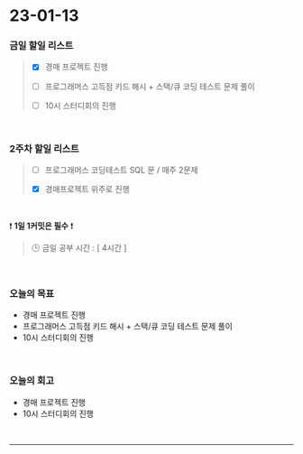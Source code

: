 # 23-01-13
### 금일 할일 리스트
> - [x]  경매 프로젝트 진행
>
> - [ ]  프로그래머스 고득점 키드 해시 + 스택/큐 코딩 테스트 문제 풀이
>
> - [ ]  10시 스터디회의 진행

<br/>

### 2주차 할일 리스트  

> - [ ]  프로그래머스 코딩테스트 SQL 문 / 매주 2문제  
>
> - [x]  경매프로젝트 위주로 진행

<br/>

❗ **1일 1커밋은 필수** ❗
> 🕒 금일 공부 시간 : [ 4시간 ]
  
<br/>

### 오늘의 목표
- 경매 프로젝트 진행
- 프로그래머스 고득점 키드 해시 + 스택/큐 코딩 테스트 문제 풀이
- 10시 스터디회의 진행

<br>

### 오늘의 회고
- 경매 프로젝트 진행
- 10시 스터디회의 진행

<br/>

------------  